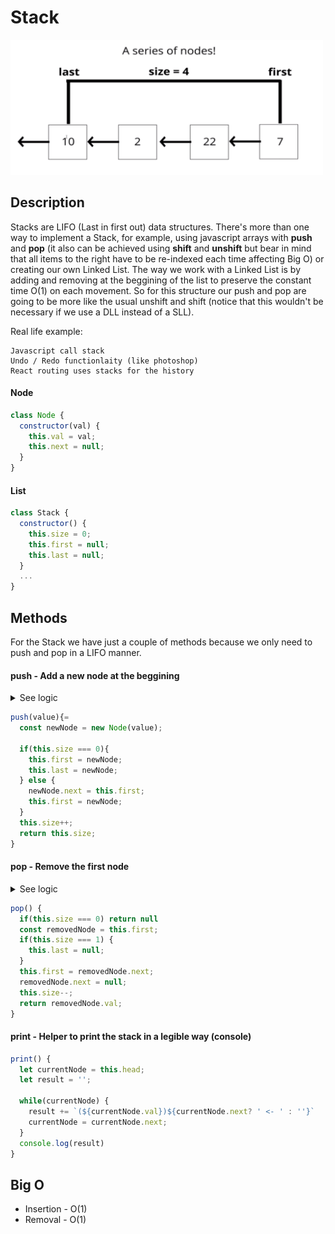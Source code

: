 # Stack

<img src="https://github.com/keff6/javascript-training/blob/master/data-structures/images/STACK.png?raw=true" width="500">

## Description

Stacks are LIFO (Last in first out) data structures. There's more than one way to implement a Stack, for example, using javascript arrays with **push** and **pop** (it also can be achieved using **shift** and **unshift** but bear in mind that all items to the right have to be re-indexed each time affecting Big O) or creating our own Linked List. The way we work with a Linked List is by adding and removing at the beggining of the list to preserve the constant time O(1) on each movement. So for this structure our push and pop are going to be more like the usual unshift and shift (notice that this wouldn't be necessary if we use a DLL instead of a SLL).

Real life example:
```
Javascript call stack
Undo / Redo functionlaity (like photoshop)
React routing uses stacks for the history
```

#### Node
```javascript
class Node {
  constructor(val) {
    this.val = val;
    this.next = null;
  }
}
```
#### List
```javascript
class Stack {
  constructor() {
    this.size = 0;
    this.first = null;
    this.last = null;
  }
  ...
}
```

## Methods

For the Stack we have just a couple of methods because we only need to push and pop in a LIFO manner.

#### push - Add a new node at the beggining

<details>
  <summary>See logic</summary>
  
  * Function should accept a value
  * Create a new Node using the value
  * If stack is empty make new node first and last
  * else, point the new node next to the current first
  * set the new node as the new first
  * Increase stack size
  * Return size
</details>

```javascript
push(value){=
  const newNode = new Node(value);
  
  if(this.size === 0){
    this.first = newNode;
    this.last = newNode;
  } else {
    newNode.next = this.first;
    this.first = newNode;
  }
  this.size++;
  return this.size;
}
```

#### pop - Remove the first node 

<details>
  <summary>See logic</summary>
  
  * If the stack is empty return null
  * Save the current first in a variable
  * If the length is 1 set last to null
  * set current first next to be the first
  * Set the tail prev node next to null
  * set current first next to null
  * Decrement list length
  * Return the value of the node removed
</details>

```javascript
pop() {
  if(this.size === 0) return null
  const removedNode = this.first;
  if(this.size === 1) {
    this.last = null;
  } 
  this.first = removedNode.next;
  removedNode.next = null;
  this.size--;
  return removedNode.val;
}
```

#### print - Helper to print the stack in a legible way (console)
```javascript
print() {
  let currentNode = this.head;
  let result = '';

  while(currentNode) {
    result += `(${currentNode.val})${currentNode.next? ' <- ' : ''}`
    currentNode = currentNode.next;
  }
  console.log(result)
}
```

## Big O

* Insertion - O(1)
* Removal - O(1)